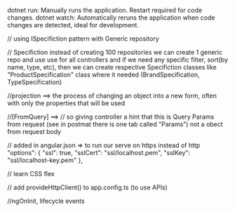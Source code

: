 dotnet run: Manually runs the application. Restart required for code changes.
dotnet watch: Automatically reruns the application when code changes are detected, ideal for development.

// using ISpecifiction pattern with Generic repository

// Specifiction 
instead of creating 100 repositories we can create 1 generic repo and use use for all controllers
and if we need any specific filter, sort(by name, type, etc), then we can create respective Specifiction classes 
like "ProductSpecification" class where it needed (BrandSpecification, TypeSpecification)

//projection ==> the process of changing an object into a new form, often with only the properties that will be used

//[FromQuery] ==> // so giving controller a hint that this is Query Params from request (see in postmat there is one tab called "Params") not a obect from request body

// added in angular.json => to run our serve on https instead of http
"options": {
            "ssl": true,
            "sslCert": "ssl/localhost.pem",
            "sslKey": "ssl/localhost-key.pem"
          },


// learn CSS flex 

// add provideHttpClient() to app.config.ts (to use APIs)

//ngOnInit, lifecycle events